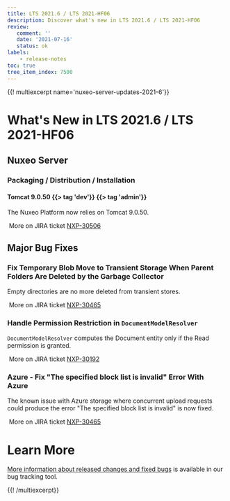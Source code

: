 ```yaml
---
title: LTS 2021.6 / LTS 2021-HF06
description: Discover what's new in LTS 2021.6 / LTS 2021-HF06
review:
   comment: ''
   date: '2021-07-16'
   status: ok
labels:
    - release-notes
toc: true
tree_item_index: 7500
---
```


{{! multiexcerpt name='nuxeo-server-updates-2021-6'}}
# What's New in LTS 2021.6 / LTS 2021-HF06

## Nuxeo Server

### Packaging / Distribution / Installation

#### Tomcat 9.0.50 {{> tag 'dev'}} {{> tag 'admin'}}

The Nuxeo Platform now relies on Tomcat 9.0.50.

<i class="fa fa-long-arrow-right" aria-hidden="true"></i>&nbsp;More on JIRA ticket [NXP-30506](https://jira.nuxeo.com/browse/NXP-30506)

## Major Bug Fixes

### Fix Temporary Blob Move to Transient Storage When Parent Folders Are Deleted by the Garbage Collector

Empty directories are no more deleted from transient stores.

<i class="fa fa-long-arrow-right" aria-hidden="true"></i>&nbsp;More on JIRA ticket [NXP-30465](https://jira.nuxeo.com/browse/NXP-30465)

### Handle Permission Restriction in `DocumentModelResolver`

`DocumentModelResolver` computes the Document entity only if the Read permission is granted.

<i class="fa fa-long-arrow-right" aria-hidden="true"></i>&nbsp;More on JIRA ticket [NXP-30192](https://jira.nuxeo.com/browse/NXP-30192)

### Azure - Fix "The specified block list is invalid" Error With Azure

The known issue with Azure storage where concurrent upload requests could produce the error "The specified block list is invalid" is now fixed.

<i class="fa fa-long-arrow-right" aria-hidden="true"></i>&nbsp;More on JIRA ticket [NXP-30465](https://jira.nuxeo.com/browse/NXP-30465)

# Learn More

[More information about released changes and fixed bugs](https://jira.nuxeo.com/secure/ReleaseNote.jspa?projectId=10011&version=21422) is available in our bug tracking tool.


{{! /multiexcerpt}}
